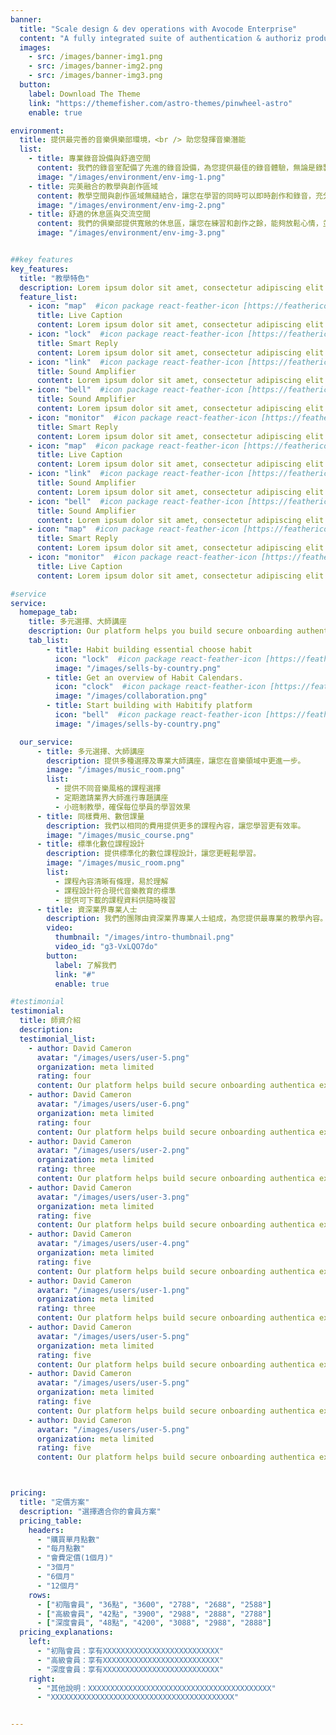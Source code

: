 ```yaml
---
banner:
  title: "Scale design & dev operations with Avocode Enterprise"
  content: "A fully integrated suite of authentication & authoriz products, Stytch’s platform removes the headache of."
  images:
    - src: /images/banner-img1.png
    - src: /images/banner-img2.png
    - src: /images/banner-img3.png
  button:
    label: Download The Theme
    link: "https://themefisher.com/astro-themes/pinwheel-astro"
    enable: true

environment:
  title: 提供最完善的音樂俱樂部環境，<br /> 助您發揮音樂潛能
  list:
    - title: 專業錄音設備與舒適空間
      content: 我們的錄音室配備了先進的錄音設備，為您提供最佳的錄音體驗，無論是錄製專輯還是練習演奏，都能滿足您的需求。
      image: "/images/environment/env-img-1.png"
    - title: 完美融合的教學與創作區域
      content: 教學空間與創作區域無縫結合，讓您在學習的同時可以即時創作和錄音，充分發揮您的音樂靈感。
      image: "/images/environment/env-img-2.png"
    - title: 舒適的休息區與交流空間
      content: 我們的俱樂部提供寬敞的休息區，讓您在練習和創作之餘，能夠放鬆心情，並與其他音樂人交流心得。
      image: "/images/environment/env-img-3.png"


##key features
key_features:
  title: "教學特色"
  description: Lorem ipsum dolor sit amet, consectetur adipiscing elit. Morbi egestas Werat viverra id et aliquet. vulputate egestas sollicitudin.
  feature_list:
    - icon: "map"  #icon package react-feather-icon [https://feathericons.com/]
      title: Live Caption
      content: Lorem ipsum dolor sit amet, consectetur adipiscing elit.
    - icon: "lock"  #icon package react-feather-icon [https://feathericons.com/]
      title: Smart Reply
      content: Lorem ipsum dolor sit amet, consectetur adipiscing elit.
    - icon: "link"  #icon package react-feather-icon [https://feathericons.com/]
      title: Sound Amplifier
      content: Lorem ipsum dolor sit amet, consectetur adipiscing elit.
    - icon: "bell"  #icon package react-feather-icon [https://feathericons.com/]
      title: Sound Amplifier
      content: Lorem ipsum dolor sit amet, consectetur adipiscing elit.
    - icon: "monitor"  #icon package react-feather-icon [https://feathericons.com/]
      title: Smart Reply
      content: Lorem ipsum dolor sit amet, consectetur adipiscing elit.
    - icon: "map"  #icon package react-feather-icon [https://feathericons.com/]
      title: Live Caption
      content: Lorem ipsum dolor sit amet, consectetur adipiscing elit.
    - icon: "link"  #icon package react-feather-icon [https://feathericons.com/]
      title: Sound Amplifier
      content: Lorem ipsum dolor sit amet, consectetur adipiscing elit.
    - icon: "bell"  #icon package react-feather-icon [https://feathericons.com/]
      title: Sound Amplifier
      content: Lorem ipsum dolor sit amet, consectetur adipiscing elit.
    - icon: "map"  #icon package react-feather-icon [https://feathericons.com/]
      title: Smart Reply
      content: Lorem ipsum dolor sit amet, consectetur adipiscing elit.
    - icon: "monitor"  #icon package react-feather-icon [https://feathericons.com/]
      title: Live Caption
      content: Lorem ipsum dolor sit amet, consectetur adipiscing elit.

#service
service:
  homepage_tab:
    title: 多元選擇、大師講座
    description: Our platform helps you build secure onboarding authentication experiences that retain and engage your users. We build the infrastructure, you can.
    tab_list:
        - title: Habit building essential choose habit
          icon: "lock"  #icon package react-feather-icon [https://feathericons.com/]
          image: "/images/sells-by-country.png"
        - title: Get an overview of Habit Calendars.
          icon: "clock"  #icon package react-feather-icon [https://feathericons.com/]
          image: "/images/collaboration.png"
        - title: Start building with Habitify platform
          icon: "bell"  #icon package react-feather-icon [https://feathericons.com/]
          image: "/images/sells-by-country.png"

  our_service:
      - title: 多元選擇、大師講座
        description: 提供多種選擇及專業大師講座，讓您在音樂領域中更進一步。
        image: "/images/music_room.png"
        list:
          - 提供不同音樂風格的課程選擇
          - 定期邀請業界大師進行專題講座
          - 小班制教學，確保每位學員的學習效果
      - title: 同樣費用、數倍課量
        description: 我們以相同的費用提供更多的課程內容，讓您學習更有效率。
        image: "/images/music_course.png"
      - title: 標準化數位課程設計
        description: 提供標準化的數位課程設計，讓您更輕鬆學習。
        image: "/images/music_room.png"
        list:
          - 課程內容清晰有條理，易於理解
          - 課程設計符合現代音樂教育的標準
          - 提供可下載的課程資料供隨時複習
      - title: 資深業界專業人士
        description: 我們的團隊由資深業界專業人士組成，為您提供最專業的教學內容。
        video:
          thumbnail: "/images/intro-thumbnail.png"
          video_id: "g3-VxLQO7do"
        button:
          label: 了解我們
          link: "#"
          enable: true

#testimonial
testimonial:
  title: 師資介紹
  description: 
  testimonial_list:
    - author: David Cameron
      avatar: "/images/users/user-5.png"
      organization: meta limited
      rating: four
      content: Our platform helps build secure onboarding authentica experiences & engage your users. We build .
    - author: David Cameron
      avatar: "/images/users/user-6.png"
      organization: meta limited
      rating: four
      content: Our platform helps build secure onboarding authentica experiences & engage your users. We build .
    - author: David Cameron
      avatar: "/images/users/user-2.png"
      organization: meta limited
      rating: three
      content: Our platform helps build secure onboarding authentica experiences & engage your users. We build .
    - author: David Cameron
      avatar: "/images/users/user-3.png"
      organization: meta limited
      rating: five
      content: Our platform helps build secure onboarding authentica experiences & engage your users. We build .
    - author: David Cameron
      avatar: "/images/users/user-4.png"
      organization: meta limited
      rating: five
      content: Our platform helps build secure onboarding authentica experiences & engage your users. We build .
    - author: David Cameron
      avatar: "/images/users/user-1.png"
      organization: meta limited
      rating: three
      content: Our platform helps build secure onboarding authentica experiences & engage your users. We build .
    - author: David Cameron
      avatar: "/images/users/user-5.png"
      organization: meta limited
      rating: five
      content: Our platform helps build secure onboarding authentica experiences & engage your users. We build .
    - author: David Cameron
      avatar: "/images/users/user-5.png"
      organization: meta limited
      rating: five
      content: Our platform helps build secure onboarding authentica experiences & engage your users. We build .
    - author: David Cameron
      avatar: "/images/users/user-5.png"
      organization: meta limited
      rating: five
      content: Our platform helps build secure onboarding authentica experiences & engage your users. We build .



pricing:
  title: "定價方案"
  description: "選擇適合你的會員方案"
  pricing_table:
    headers:
      - "購買單月點數"
      - "每月點數"
      - "會費定價(1個月)"
      - "3個月"
      - "6個月"
      - "12個月"
    rows:
      - ["初階會員", "36點", "3600", "2788", "2688", "2588"]
      - ["高級會員", "42點", "3900", "2988", "2888", "2788"]
      - ["深度會員", "48點", "4200", "3088", "2988", "2888"]
  pricing_explanations:
    left:
      - "初階會員：享有XXXXXXXXXXXXXXXXXXXXXXXXXX"
      - "高級會員：享有XXXXXXXXXXXXXXXXXXXXXXXXXX"
      - "深度會員：享有XXXXXXXXXXXXXXXXXXXXXXXXXX"
    right:
      - "其他說明：XXXXXXXXXXXXXXXXXXXXXXXXXXXXXXXXXXXXXXXXX"
      - "XXXXXXXXXXXXXXXXXXXXXXXXXXXXXXXXXXXXXXXXX"


---
```

